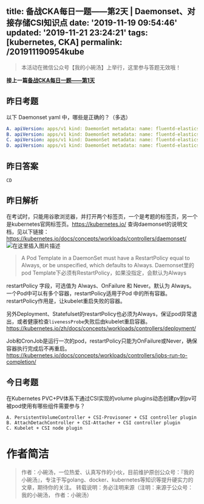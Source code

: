 title: 备战CKA每日一题——第2天 | Daemonset、对接存储CSI知识点
date: '2019-11-19 09:54:46'
updated: '2019-11-21 23:24:21'
tags: [kubernetes, CKA]
permalink: /201911190954kube
---
> 本活动在微信公众号【我的小碗汤】上举行，这里参与答题无效哦！

**接上一篇[备战CKA每日一题——第1天](https://liabio.blog.csdn.net/article/details/103126903)**

## 昨日考题
以下 Daemonset yaml 中，哪些是正确的？（多选）
```yaml
A. apiVersion: apps/v1 kind: DaemonSet metadata: name: fluentd-elasticsearch namespace: default labels: k8s-app: fluentd-logging spec: selector: matchLabels: name: fluentd-elasticsearch template: metadata: labels: name: fluentd-elasticsearch spec: containers: - name: fluentd-elasticsearch image: gcr.io/fluentd-elasticsearch/fluentd:v2.5.1 restartPolicy: Never
B. apiVersion: apps/v1 kind: DaemonSet metadata: name: fluentd-elasticsearch namespace: default labels: k8s-app: fluentd-logging spec: selector: matchLabels: name: fluentd-elasticsearch template: metadata: labels: name: fluentd-elasticsearch spec: containers: - name: fluentd-elasticsearch image: gcr.io/fluentd-elasticsearch/fluentd:v2.5.1 restartPolicy: Onfailure
C. apiVersion: apps/v1 kind: DaemonSet metadata: name: fluentd-elasticsearch namespace: default labels: k8s-app: fluentd-logging spec: selector: matchLabels: name: fluentd-elasticsearch template: metadata: labels: name: fluentd-elasticsearch spec: containers: - name: fluentd-elasticsearch image: gcr.io/fluentd-elasticsearch/fluentd:v2.5.1 restartPolicy: Always
D. apiVersion: apps/v1 kind: DaemonSet metadata: name: fluentd-elasticsearch namespace: default labels: k8s-app: fluentd-logging spec: selector: matchLabels: name: fluentd-elasticsearch template: metadata: labels: name: fluentd-elasticsearch spec: containers: - name: fluentd-elasticsearch image: gcr.io/fluentd-elasticsearch/fluentd:v2.5.1
```

## 昨日答案
`CD`
## 昨日解析
在考试时，只能用谷歌浏览器，并打开两个标签页，一个是考题的标签页，另一个是kubernetes官网标签页。https://kubernetes.io/
查询daemonset的说明文档，见以下链接：
https://kubernetes.io/docs/concepts/workloads/controllers/daemonset/
![在这里插入图片描述](https://img-blog.csdnimg.cn/20191118210527458.png?x-oss-process=image/watermark,type_ZmFuZ3poZW5naGVpdGk,shadow_10,text_aHR0cHM6Ly9saWFiaW8uYmxvZy5jc2RuLm5ldA==,size_16,color_FFFFFF,t_70)

> A Pod Template in a DaemonSet must have a RestartPolicy equal to Always, or be unspecified, which defaults to Always.
Daemonset里的pod Template下必须有RestartPolicy，如果没指定，会默认为Always

restartPolicy 字段，可选值为 Always、OnFailure 和 Never。默认为 Always。 一个Pod中可以有多个容器，restartPolicy适用于Pod 中的所有容器。restartPolicy作用是，让kubelet重启失败的容器。

另外Deployment、Statefulset的restartPolicy也必须为Always，保证pod异常退出，或者健康检查`livenessProbe`失败后由kubelet重启容器。
https://kubernetes.io/zh/docs/concepts/workloads/controllers/deployment/

Job和CronJob是运行一次的pod，restartPolicy只能为OnFailure或Never，确保容器执行完成后不再重启。
https://kubernetes.io/docs/concepts/workloads/controllers/jobs-run-to-completion/


## 今日考题
在Kubernetes PVC+PV体系下通过CSI实现的volume plugins动态创建pv到pv可被pod使用有哪些组件需要参与？

```
A. PersistentVolumeController + CSI-Provisoner + CSI controller plugin
B. AttachDetachController + CSI-Attacher + CSI controller plugin
C. Kubelet + CSI node plugin
```

# 作者简洁 
> 作者：小碗汤，一位热爱、认真写作的小伙，目前维护原创公众号：『我的小碗汤』，专注于写golang、docker、kubernetes等知识等提升硬实力的文章，期待你的关注。 转载说明：务必注明来源（注明：来源于公众号：我的小碗汤， 作者：小碗汤）
